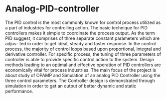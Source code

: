 # Analog-PID-controller
The PID control is the most commonly known for control process utilized as a part of industries for controlling action. The basic technique for PID controllers makes it simple to coordinate the process output. As the term PID suggest, it comprises of three separate constant parameters which are adjus- ted in order to get ideal, steady and faster response. In the control process, the majority of control loops based upon proportional, integral and derivative controller. For specific process, the tuning of three parameters of controller is able to provide specific control action to the system. Design methods leading to an optimal and effective operation of PID controllers are economically vital for process industries. The main focus of the project is about study of OPAMP and Simulation of an analog PID Controller using the three control parameters. The Controller design is demonstrated through simulation in order to get an output of better dynamic and static performance.
